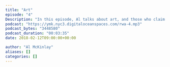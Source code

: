 ```yaml
---
title: "Art"
episode: "4"
Description: "In this episode, Al talks about art, and those who claim to define what good and bad art is."
podcast: "https://ymk.nyc3.digitaloceanspaces.com/rwa-4.mp3"
podcast_bytes: "3448580"
podcast_duration: "00:03:35"
date: 2018-02-12T09:00:00+00:00

author: "Al McKinlay"
aliases: []
categories: []
---
```

